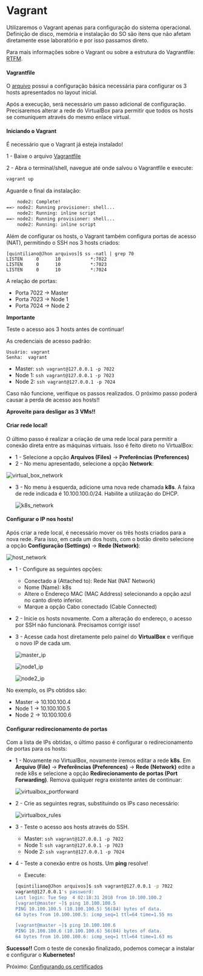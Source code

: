 # Vagrant

Utilizaremos o Vagrant apenas para configuração do sistema operacional.
Definição de disco, memória e instalação do SO são itens que não
afetam diretamente esse laboratório e por isso passamos direto.

Para mais informações sobre o Vagrant ou sobre a estrutura do
Vagrantfile: [RTFM](https://www.vagrantup.com/docs/index.html).

#### Vagrantfile

O [arquivo](Vagrantfile) possui a configuração básica necessária
para configurar os 3 hosts apresentados no layout inicial.

Após a execução, será necessário um passo adicional de configuração.
Precisaremos alterar a rede do VirtualBox para permitir que todos os
hosts se comuniquem através do mesmo enlace virtual.

#### Iniciando o Vagrant
É necessário que o Vagrant já esteja instalado!

1 - Baixe o arquivo [Vagrantfile](Vagrantfile)

2 - Abra o terminal/shell, navegue até onde salvou o Vagrantfile e execute:
```bash
vagrant up
```
Aguarde o final da instalação:

```bash
    node2: Complete!
==> node2: Running provisioner: shell...
    node2: Running: inline script
==> node2: Running provisioner: shell...
    node2: Running: inline script
```

Além de configurar os hosts, o Vagrant também configura portas
de acesso (NAT), permitindo o SSH nos 3 hosts criados:

```
[quintiliano@Jhon arquivos]$ ss -natl | grep 70
LISTEN     0      10           *:7022
LISTEN     0      10           *:7023
LISTEN     0      10           *:7024
```

A relação de portas:

* Porta 7022 -> Master
* Porta 7023 -> Node 1
* Porta 7024 -> Node 2

**Importante**

Teste o acesso aos 3 hosts antes de continuar!

As credenciais de acesso padrão:
```
Usuário: vagrant
Senha:  vagrant
```
- Master: ```ssh vagrant@127.0.0.1 -p 7022```
- Node 1: ```ssh vagrant@127.0.0.1 -p 7023```
- Node 2: ```ssh vagrant@127.0.0.1 -p 7024```

Caso não funcione, verifique os passos realizados. O próximo passo
poderá causar a perda de acesso aos hosts!!

**Aproveite para desligar as 3 VMs!!**

#### Criar rede local!

O último passo é realizar a criação de uma rede local para permitir
a conexão direta entre as máquinas virtuais. Isso é feito direto no
VirtualBox:

- 1 - Selecione a opção **Arquivos (Files)** -> **Preferências (Preferences)**
- 2 - No menu apresentado, selecione a opção **Network**:

![virtual_box_network](imagens/virtual_box_network.png)

- 3 - No menu à esquerda, adicione uma nova rede chamada **k8s**.
A faixa de rede indicada é 10.100.100.0/24. Habilite a utilização do
DHCP.

    ![k8s_network](imagens/k8s_network.png)

#### Configurar o IP nos hosts!

Após criar a rede local, é necessário mover os três hosts criados
para a nova rede. Para isso, em cada um dos hosts, com o botão direito
selecione a opção **Configuração (Settings)** -> **Rede (Network)**:

![host_network](imagens/host_network.png)

- 1 - Configure as seguintes opções:
    - Conectado a (Attached to): Rede Nat (NAT Network)
    - Nome (Name): k8s
    - Altere o Endereço MAC (MAC Address) selecionando a opção azul
    no canto direto inferior. 
    - Marque a opção Cabo conectado (Cable Connected)
    
- 2 - Inicie os hosts novamente. Com a alteração do endereço, o acesso
por SSH não funcionará. Precisamos corrigir isso!

- 3 - Acesse cada host diretamente pelo painel do **VirtualBox** e 
verifique o novo IP de cada um.

    ![master_ip](imagens/master_ip.png)

    ![node1_ip](imagens/node1_ip.png)

    ![node2_ip](imagens/node2_ip.png)

No exemplo, os IPs obtidos são:

* Master -> 10.100.100.4
* Node 1 -> 10.100.100.5
* Node 2 -> 10.100.100.6

#### Configurar redirecionamento de portas

Com a lista de IPs obtidas, o último passo é configurar o redirecionamento
de portas para os hosts:

- 1 - Novamente no VirtualBox, novamente iremos editar a rede **k8s**.
    Em **Arquivo (File)** -> **Preferências (Preferences)** -> 
    **Rede (Network)** edite a rede k8s e selecione a opção 
    **Redirecionamento de portas (Port Forwarding)**. Remova qualquer
    regra existente antes de continuar:
    
    ![virtualbox_portforward](imagens/virtualbox_portforward.png)
    
- 2 - Crie as seguintes regras, substituindo os IPs caso necessário:

    ![virtualbox_rules](imagens/virtualbox_rules.png)
    
- 3 - Teste o acesso aos hosts através do SSH.  
    - Master: ```ssh vagrant@127.0.0.1 -p 7022```
    - Node 1: ```ssh vagrant@127.0.0.1 -p 7023```
    - Node 2: ```ssh vagrant@127.0.0.1 -p 7024```

- 4 - Teste a conexão entre os hosts. Um **ping** resolve!
    - Execute:
    
    ```bash
    [quintiliano@Jhon arquivos]$ ssh vagrant@127.0.0.1 -p 7022
    vagrant@127.0.0.1's password: 
    Last login: Tue Sep  4 02:18:31 2018 from 10.100.100.2
    [vagrant@master ~]$ ping 10.100.100.5
    PING 10.100.100.5 (10.100.100.5) 56(84) bytes of data.
    64 bytes from 10.100.100.5: icmp_seq=1 ttl=64 time=1.55 ms
    
    [vagrant@master ~]$ ping 10.100.100.6
    PING 10.100.100.6 (10.100.100.6) 56(84) bytes of data.
    64 bytes from 10.100.100.6: icmp_seq=1 ttl=64 time=1.63 ms 

    ``` 

**Sucesso!!** Com o teste de conexão finalizado, podemos começar
a instalar e configurar o **Kubernetes!**

Próximo: [Configurando os certificados](certificados.md)